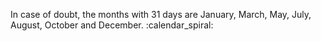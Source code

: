 In case of doubt, the months with 31 days are January, March, May, July, August, October and December. :calendar_spiral: